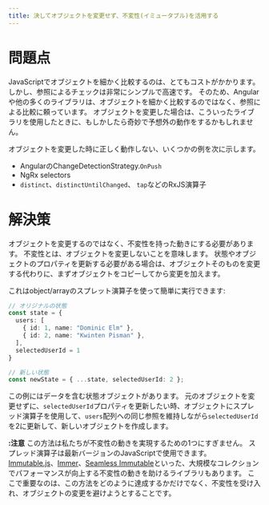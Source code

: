 ```yaml
---
title: 決してオブジェクトを変更せず、不変性(イミュータブル)を活用する
---
```


# 問題点

JavaScriptでオブジェクトを細かく比較するのは、とてもコストがかかります。しかし、参照によるチェックは非常にシンプルで高速です。
そのため、Angularや他の多くのライブラリは、オブジェクトを細かく比較するのではなく、参照による比較に頼っています。
オブジェクトを変更した場合は、こういったライブラリを使用したときに、もしかしたら奇妙で予想外の動作をするかもしれません。

オブジェクトを変更した時に正しく動作しない、いくつかの例を次に示します。

- AngularのChangeDetectionStrategy.`OnPush`
- NgRx selectors
- `distinct`、`distinctUntilChanged`、 `tap`などのRxJS演算子

# 解決策

オブジェクトを変更するのではなく、不変性を持った動きにする必要があります。
不変性とは、オブジェクトを変更しないことを意味します。
状態やオブジェクトのプロパティを更新する必要がある場合は、オブジェクトそのものを変更する代わりに、まずオブジェクトをコピーしてから変更を加えます。

これはobject/arrayのスプレット演算子を使って簡単に実行できます:

```ts
// オリジナルの状態
const state = {
  users: [
    { id: 1, name: "Dominic Elm" },
    { id: 2, name: "Kwinten Pisman" },
  ],
  selectedUserId = 1
}

// 新しい状態
const newState = { ...state, selectedUserId: 2 };
```

この例にはデータを含む状態オブジェクトがあります。
元のオブジェクトを変更せずに、`selectedUserId`プロパティを更新したい時、オブジェクトにスプレッド演算子を使用して、`users`配列への同じ参照を維持しながら`selectedUserId`を2に更新して、新しいオブジェクトを作成します。

**:注意** この方法は私たちが不変性の動きを実現するための1つにすぎません。
スプレッド演算子は最新バージョンのJavaScriptで使用できます。
[Immutable.js](https://facebook.github.io/immutable-js/)、[Immer](https://github.com/mweststrate/immer)、[Seamless Immutable](https://github.com/rtfeldman/seamless-immutable)といった、大規模なコレクションでパフォーマンスが向上する不変性の動きを助けるライブラリもあります。
ここで重要なのは、この方法をどのように達成するかだけでなく、不変性を受け入れ、オブジェクトの変更を避けようとすることです。
